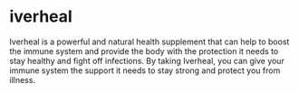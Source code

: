 # iverheal
Iverheal is a powerful and natural health supplement that can help to boost the immune system and provide the body with the protection it needs to stay healthy and fight off infections. By taking Iverheal, you can give your immune system the support it needs to stay strong and protect you from illness.
